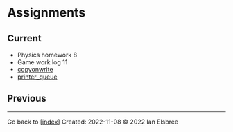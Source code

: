 # Assignments

## Current

- Physics homework 8
- Game work log 11
- [copyonwrite](https://github.com/ianelsbree/cs-225/tree/main/copyonwrite)
- [printer_queue](https://github.com/ianelsbree/cs-225/tree/main/printer_queue)

## Previous

---
Go back to [[index]]
Created: 2022-11-08
© 2022 Ian Elsbree

[//begin]: # "Autogenerated link references for markdown compatibility"
[index]: index "Home Page"
[//end]: # "Autogenerated link references"